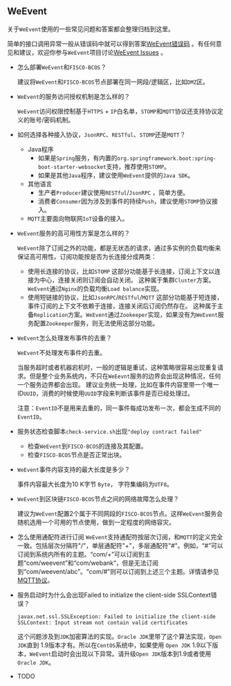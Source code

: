 ## WeEvent

关于`WeEvent`使用的一些常见问题和答案都会整理归档到这里。

简单的接口调用异常一般从错误码中就可以得到答案[WeEvent错误码](../protocal/errorcode.html) 。有任何意见和建议，欢迎你参与`WeEvent`项目讨论[WeEvent Issues](https://github.com/WeBankFinTech/WeEvent/issues) 。

- 怎么部署`WeEvent`和`FISCO-BCOS`？

  建议将`WeEvent`和`FISCO-BCOS`节点部署在同一网段/逻辑区，比如`DMZ`区。

- `WeEvent`的服务访问授权机制是怎么样的？

  `WeEvent`访问权限控制基于`HTTPS` + `IP`白名单，`STOMP`和`MQTT`协议还支持协议定义的账号/密码机制。

- 如何选择各种接入协议，`JsonRPC`、`RESTful`、`STOMP`还是`MQTT`？
  - Java程序
    - 如果是`Spring`服务，有内置的`org.springframework.boot:spring-boot-starter-websocket`支持，推荐使用`STOMP`。
    - 如果是其他`Java`程序，建议使用`WeEvent`提供的`Java SDK`。
  - 其他语言
    - 生产者`Producer`建议使用`RESTful`/`JsonRPC` ，简单方便。
    - 消费者`Consumer`因为涉及到事件的持续`Push`，建议使用`STOMP`协议接入。
  - `MQTT`主要面向物联网`IoT`设备的接入。

- `WeEvent`服务的高可用性方案是怎么样的？

  `WeEvent`除了订阅之外的功能，都是无状态的请求，通过多实例的负载均衡来保证高可用性。订阅功能按是否为长连接分成两类：

    - 使用长连接的协议，比如`STOMP`
        这部分功能基于长连接，订阅上下文以连接为中心，连接关闭则订阅会自动关闭。
        这种属于集群`Cluster`方案。`WeEvent`通过`Nginx`的负载均衡`Load balance`实现。  
    - 使用短链接的协议，比如`JsonRPC`/`RESTful`/`MQTT`
        这部分功能基于短连接，事件订阅的上下文不依赖于连接，连接关闭后订阅仍然存在。
        这种属于主备`Replication`方案。`WeEvent`通过`Zookeeper`实现，如果没有为`WeEvent`服务配置`Zookeeper`服务，则无法使用这部分功能。

- `WeEvent`怎么处理发布事件的去重？

  `WeEvent`不处理发布事件的去重。

  当服务超时或者机器宕机时，一般的逻辑是重试，这种策略很容易出现重复请求。但是整个业务系统内，不只在`WeEevnt`服务的边界会出现这种情况，任何一个服务边界都会出现。 建议业务统一处理，比如在事件内容里带一个唯一ID`UUID`，消费的时候使用`UUID`字段来判断该事件是否已经处理过。

  注意：`EventID`不是用来去重的，同一事件每成功发布一次，都会生成不同的`EventID`。

- 服务状态检查脚本`check-service.sh`出现`"deploy contract failed"`
  - 检查`WeEvent`到`FISCO-BCOS`的连接及其配置。
  - 检查`FISCO-BCOS`节点是否正常出块。

- `WeEvent`事件内容支持的最大长度是多少？

  事件内容最大长度为10 K字节 `Byte`， 字符集编码为`UTF8`。

- `WeEvent`到区块链`FISCO-BCOS`节点之间的网络故障怎么处理？

  建议为`WeEvent`配置2个属于不同网段的`FISCO-BCOS`节点。这样`WeEvent`服务会随机选用一个可用的节点使用，做到一定程度的网络容灾。

- 怎么使用通配符进行订阅
  `WeEvent`支持通配符按层次订阅，和`MQTT`的定义完全一致。包括层次分隔符"/"，单层通配符"+"，多层通配符"#"。例如，“#”可以订阅到系统内所有的主题。“com/+”可以订阅到主题“com/weevent”和“com/webank“，但是无法订阅到“com/weevent/abc”。“com/#”则可以订阅到上述三个主题。详情请参见[MQTT协议](http://public.dhe.ibm.com/software/dw/webservices/ws-mqtt/mqtt-v3r1.html)。
  
- 服务启动时为什么会出现Failed to initialize the client-side SSLContext错误？
  
  ```
  javax.net.ssl.SSLException: Failed to initialize the client-side SSLContext: Input stream not contain valid certificates
  ```
  
  这个问题涉及到`JDK`加密算法的实现。`Oracle JDK`里带了这个算法实现，`Open JDK`直到 1.9版本才有。所以在`CentOS`系统中，如果使用 `Open JDK` 1.9以下版本，`WeEvent`启动时会出现以下异常。请升级`Open JDK`版本到1.9或者使用`Oracle JDK`。
  
- TODO
